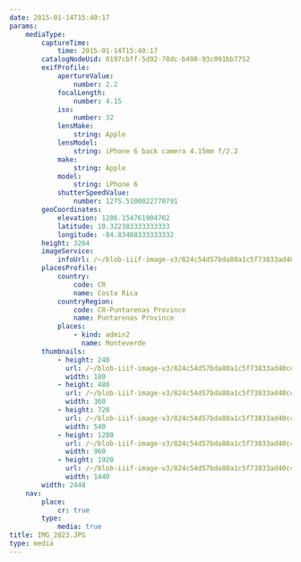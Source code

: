 ```yaml
---
date: 2015-01-14T15:40:17
params:
    mediaType:
        captureTime:
            time: 2015-01-14T15:40:17
        catalogNodeUid: 0197cbff-5d92-78dc-b498-93c091bb7752
        exifProfile:
            apertureValue:
                number: 2.2
            focalLength:
                number: 4.15
            iso:
                number: 32
            lensMake:
                string: Apple
            lensModel:
                string: iPhone 6 back camera 4.15mm f/2.2
            make:
                string: Apple
            model:
                string: iPhone 6
            shutterSpeedValue:
                number: 1275.5100022770791
        geoCoordinates:
            elevation: 1286.154761904762
            latitude: 10.322383333333333
            longitude: -84.83488333333332
        height: 3264
        imageService:
            infoUrl: /~/blob-iiif-image-v3/824c54d57bda80a1c5f73833ad40cca38a4d0751111dfd57cd6685b06bc94247/info.json
        placesProfile:
            country:
                code: CR
                name: Costa Rica
            countryRegion:
                code: CR-Puntarenas Province
                name: Puntarenas Province
            places:
                - kind: admin2
                  name: Monteverde
        thumbnails:
            - height: 240
              url: /~/blob-iiif-image-v3/824c54d57bda80a1c5f73833ad40cca38a4d0751111dfd57cd6685b06bc94247/full/180%2C240/0/default.jpg
              width: 180
            - height: 480
              url: /~/blob-iiif-image-v3/824c54d57bda80a1c5f73833ad40cca38a4d0751111dfd57cd6685b06bc94247/full/360%2C480/0/default.jpg
              width: 360
            - height: 720
              url: /~/blob-iiif-image-v3/824c54d57bda80a1c5f73833ad40cca38a4d0751111dfd57cd6685b06bc94247/full/540%2C720/0/default.jpg
              width: 540
            - height: 1280
              url: /~/blob-iiif-image-v3/824c54d57bda80a1c5f73833ad40cca38a4d0751111dfd57cd6685b06bc94247/full/960%2C1280/0/default.jpg
              width: 960
            - height: 1920
              url: /~/blob-iiif-image-v3/824c54d57bda80a1c5f73833ad40cca38a4d0751111dfd57cd6685b06bc94247/full/1440%2C1920/0/default.jpg
              width: 1440
        width: 2448
    nav:
        place:
            cr: true
        type:
            media: true
title: IMG_2023.JPG
type: media
---
```

